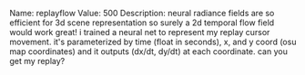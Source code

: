 Name: replayflow
Value: 500
Description: neural radiance fields are so efficient for 3d scene representation so surely a 2d temporal flow field would work great! i trained a neural net to represent my replay cursor movement. it's parameterized by time (float in seconds), x, and y coord (osu map coordinates) and it outputs (dx/dt, dy/dt) at each coordinate. can you get my replay?
